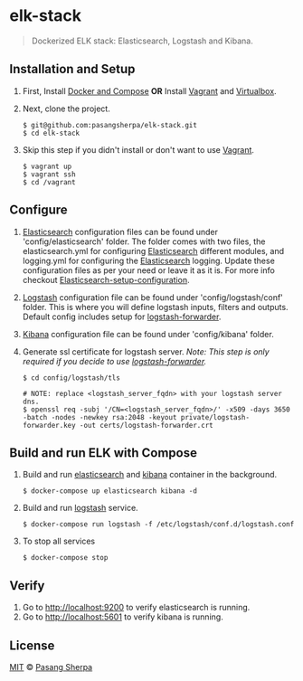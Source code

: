 # elk-stack

> Dockerized ELK stack: Elasticsearch, Logstash and Kibana.

## Installation and Setup

1. First, Install [Docker and Compose][1] **OR** Install [Vagrant][6] and [Virtualbox][7].

2. Next, clone the project.

	```
	$ git@github.com:pasangsherpa/elk-stack.git
	$ cd elk-stack
	```
	
3. Skip this step if you didn't install or don't want to use [Vagrant][6].
	
	```
	$ vagrant up
	$ vagrant ssh
	$ cd /vagrant
	```

## Configure 

1. [Elasticsearch][2] configuration files can be found under 'config/elasticsearch' folder. The folder comes with two files, the elasticsearch.yml for configuring [Elasticsearch][2] different modules, and logging.yml for configuring the [Elasticsearch][2] logging. Update these configuration files as per your need or leave it as it is. For more info checkout [Elasticsearch-setup-configuration](https://www.elastic.co/guide/en/elasticsearch/reference/current/setup-configuration.html).

2. [Logstash][3] configuration file can be found under 'config/logstash/conf' folder. This is where you will define logstash inputs, filters and outputs. Default config includes setup for [logstash-forwarder][5].

3. [Kibana][4] configuration file can be found under 'config/kibana' folder.

4. Generate ssl certificate for logstash server. *Note: This step is only required if you decide to use [logstash-forwarder][5].*
	
	```
	$ cd config/logstash/tls
	
	# NOTE: replace <logstash_server_fqdn> with your logstash server dns.
	$ openssl req -subj '/CN=<logstash_server_fqdn>/' -x509 -days 3650 -batch -nodes -newkey rsa:2048 -keyout private/logstash-forwarder.key -out certs/logstash-forwarder.crt
	```

## Build and run ELK with Compose

1. Build and run [elasticsearch][2] and [kibana][4] container in the background.

	```
	$ docker-compose up elasticsearch kibana -d
	```

2. Build and run [logstash][3] service.

	```
	$ docker-compose run logstash -f /etc/logstash/conf.d/logstash.conf
	```

3. To stop all services

	```
	$ docker-compose stop
	```
	

## Verify
1. Go to [http://localhost:9200](http://localhost:9200) to verify elasticsearch is running.
2. Go to [http://localhost:5601](http://localhost:5601) to verify kibana is running.


## License

[MIT](http://opensource.org/licenses/MIT) © [Pasang Sherpa](https://github.com/pasangsherpa)

[1]: https://docs.docker.com/compose/install/
[2]: https://www.elastic.co/products/elasticsearch
[3]: https://www.elastic.co/products/logstash
[4]: https://www.elastic.co/products/kibana
[5]: https://www.elastic.co/guide/en/logstash/current/plugins-inputs-lumberjack.html
[6]: http://www.vagrantup.com/downloads.html
[7]: https://www.virtualbox.org/wiki/Downloads